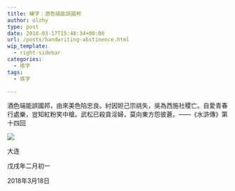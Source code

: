 ```yaml
---
title: 練字：酒色端能誤國邦
author: olzhy
type: post
date: 2018-03-17T15:48:34+00:00
url: /posts/handwriting-abstinence.html
wip_template:
  - right-sidebar
categories:
  - 练字
tags:
  - 练字

---
```

酒色端能誤國邦，由來美色陷忠良。紂因妲己宗祧失，吳為西施社稷亡。自愛青春行處樂，豈知紅粉笑中槍。武松已殺貪淫婦，莫向東方怨彼蒼。——《水滸傳》第十四回

![](https://yanleilei.com/static/images/uploads/2018/03/handwriting-2018.03.17.jpeg)

大连
  
戊戌年二月初一
  
2018年3月18日